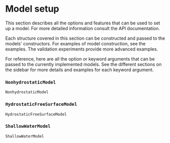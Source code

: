 # Model setup

This section describes all the options and features that can be used to set up a model. For
more detailed information consult the API documentation.

Each structure covered in this section can be constructed and passed to the models' constructors.
For examples of model construction, see the examples. The validation experiments provide more
advanced examples.

For reference, here are all the option or keyword arguments that can be passed to the
currently implemented models. See the different sections on the sidebar for more
details and examples for each keyword argument.

### `NonhydrostaticModel`

```@docs
NonhydrostaticModel
```

### `HydrostaticFreeSurfaceModel`

```@docs
HydrostaticFreeSurfaceModel
```

### `ShallowWaterModel`

```@docs
ShallowWaterModel
```

